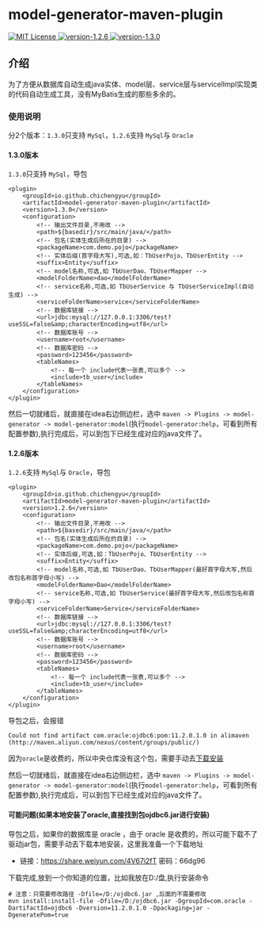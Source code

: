 # model-generator-maven-plugin

<p align="left">
    <a href="https://github.com/chichengyu/model-generator-maven-plugin">
        <img src="https://img.shields.io/badge/%E4%BD%9C%E8%80%85-%E5%B0%8F%E6%B1%A0-%23129e50" alt="MIT License" />
    </a>
    <a href="https://github.com/chichengyu/model-generator-maven-plugin">
        <img src="https://img.shields.io/badge/last version-1.2.6-green" alt="version-1.2.6" />
    </a>
    <a href="https://github.com/chichengyu/model-generator-maven-plugin">
        <img src="https://img.shields.io/badge/last version-1.3.0-blue" alt="version-1.3.0" />
    </a>
</p>

## 介绍

为了方便从数据库自动生成java实体、model层、service层与servicelImpl实现类的代码自动生成工具，没有MyBatis生成的那些多余的。

### 使用说明
分2个版本：` 1.3.0 `只支持 ` MySql `，` 1.2.6 `支持 ` MySql `与 ` Oracle `

#### 1.3.0版本
` 1.3.0 `只支持 ` MySql `，导包
```
<plugin>
    <groupId>io.github.chichengyu</groupId>
    <artifactId>model-generator-maven-plugin</artifactId>
    <version>1.3.0</version>
    <configuration>
        <!-- 输出文件目录,不用改 -->
        <path>${basedir}/src/main/java/</path>
        <!-- 包名(实体生成后所在的目录) -->
        <packageName>com.demo.pojo</packageName>
        <!-- 实体后缀(首字母大写),可选,如：TbUserPojo、TbUserEntity -->
        <suffix>Entity</suffix>
        <!-- model名称,可选,如 TbUserDao、TbUserMapper -->
        <modelFolderName>dao</modelFolderName>
        <!-- service名称,可选,如 TbUserService 与 TbUserServiceImpl(自动生成) -->
        <serviceFolderName>service</serviceFolderName>
        <!-- 数据库链接 -->
        <url>jdbc:mysql://127.0.0.1:3306/test?useSSL=false&amp;characterEncoding=utf8</url>
        <!-- 数据库账号 -->
        <username>root</username>
        <!-- 数据库密码 -->
        <password>123456</password>
        <tableNames>
            <!-- 每一个 include代表一张表,可以多个 -->
            <include>tb_user</include>
        </tableNames>
    </configuration>
</plugin>
```
然后一切就绪后，就直接在idea右边侧边栏，选中 `maven -> Plugins -> model-generator -> model-generator:model`(执行`model-generator:help`，可看到所有配置参数),执行完成后，可以到包下已经生成对应的java文件了。

#### 1.2.6版本
` 1.2.6 `支持 ` MySql `与 ` Oracle `，导包
```
<plugin>
    <groupId>io.github.chichengyu</groupId>
    <artifactId>model-generator-maven-plugin</artifactId>
    <version>1.2.6</version>
    <configuration>
        <!-- 输出文件目录,不用改 -->
        <path>${basedir}/src/main/java/</path>
        <!-- 包名(实体生成后所在的目录) -->
        <packageName>com.demo.pojo</packageName>
        <!-- 实体后缀,可选,如：TbUserPojo、TbUserEntity -->
        <suffix>Entity</suffix>
        <!-- model名称,可选,如 TbUserDao、TbUserMapper(最好首字母大写,然后改包名称首字母小写) -->
        <modelFolderName>Dao</modelFolderName>
        <!-- service名称,可选,如 TbUserService(最好首字母大写,然后改包名称首字母小写) -->
        <serviceFolderName>Service</serviceFolderName>
        <!-- 数据库链接 -->
        <url>jdbc:mysql://127.0.0.1:3306/test?useSSL=false&amp;characterEncoding=utf8</url>
        <!-- 数据库账号 -->
        <username>root</username>
        <!-- 数据库密码 -->
        <password>123456</password>
        <tableNames>
            <!-- 每一个 include代表一张表,可以多个 -->
            <include>tb_user</include>
        </tableNames>
    </configuration>
</plugin>
```
导包之后，会报错
```
Could not find artifact com.oracle:ojdbc6:pom:11.2.0.1.0 in alimaven (http://maven.aliyun.com/nexus/content/groups/public/)
```
因为` oracle `是收费的，所以中央仓库没有这个包，需要手动去[下载安装](#可能问题(如果本地安装了oracle,直接找到包ojdbc6.jar进行安装))  

然后一切就绪后，就直接在idea右边侧边栏，选中 `maven -> Plugins -> model-generator -> model-generator:model`(执行`model-generator:help`，可看到所有配置参数),执行完成后，可以到包下已经生成对应的java文件了。

#### 可能问题(如果本地安装了oracle,直接找到包ojdbc6.jar进行安装)

导包之后，如果你的数据库是 oracle ，由于 oracle 是收费的，所以可能下载不了驱动jar包，需要手动去下载本地安装，这里我准备一个下载地址

 - 链接：https://share.weiyun.com/4V67i2fT 密码：66dg96

下载完成,放到一个你知道的位置，比如我放在D:/盘,执行安装命令
```
# 注意：只需要修改路径 -Dfile=/D:/ojdbc6.jar ,后面的不需要修改
mvn install:install-file -Dfile=/D:/ojdbc6.jar -DgroupId=com.oracle -DartifactId=ojdbc6 -Dversion=11.2.0.1.0 -Dpackaging=jar -DgeneratePom=true
```
